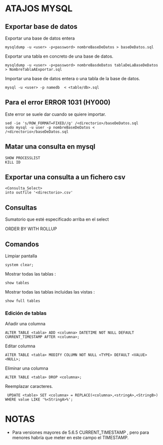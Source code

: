 # ATAJOS MYSQL
## Exportar base de datos

Exportar una base de datos entera

```
mysqldump -u <user> -p<password> nombreBaseDeDatos > baseDeDatos.sql
```
Exportar una tabla en concreto de una base de datos.
```
mysqldump -u <user> -p<password> nombreBasdeDatos tablaDeLaBaseDeDatos > NombreTablaAExportar.sql
```
Importar una base de datos entera o una tabla de la base de datos.
```
mysql -u <user> -p namedb  < <table/db>.sql
```

## Para el error ERROR 1031 (HY000)

Este error se suele dar cuando se quiere importar.
````
sed -ie 's/ROW_FORMAT=FIXED//g' /<directorio>/baseDeDatos.sql 
sudo mysql -u user -p nombreBaseDeDatos < /<directorio>/baseDeDatos.sql 

````
## Matar una consulta en mysql
````
SHOW PROCESSLIST
KILL ID
````
## Exportar una consulta a un fichero csv

````
<Consulta_Select>
into outfile '<directorio>.csv' 
````
## Consultas

Sumatorio que esté especificado arriba en el select

ORDER BY <campo> WITH ROLLUP

## Comandos
Limpiar pantalla 
```
system clear;
```
Mostrar todas las tablas  : 
```
show tables
```
Mostrar todas las tablas incluidas las vistas : 
```
show full tables
```
### Edición de tablas

Añadir una columna
```
ALTER TABLE <tabla> ADD <columna> DATETIME NOT NULL DEFAULT CURRENT_TIMESTAMP AFTER <columna>;
```
Editar columna
```
AlTER TABLE <tabla> MODIFY COLUMN NOT NULL <TYPE> DEFAULT <VALUE><NULL>;
```
Eliminar una columna
```
ALTER TABLE <tabla> DROP <columna>;
```

Reemplazar caracteres.
```
 UPDATE <table> SET <columna> = REPLACE(<columna>,<stringA>,<StringB>) WHERE value LIKE '%<StringA>%';
```
# NOTAS 
 * Para versiones mayores de 5.6.5 CURRENT_TIMESTAMP , pero para menores habría  que meter en este campo el TIMESTAMP.
